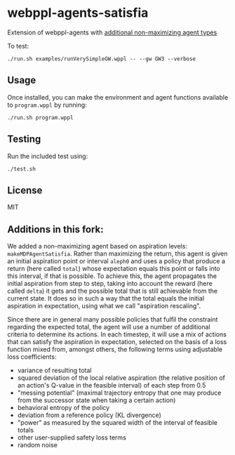 # webppl-agents-satisfia

Extension of webppl-agents with [additional non-maximizing agent types](/src/agents/makeMDPAgentSatisfia.wppl)

To test:
```
./run.sh examples/runVerySimpleGW.wppl -- --gw GW3 --verbose
```


## Usage

Once installed, you can make the environment and agent functions available to `program.wppl` by running:

    ./run.sh program.wppl

## Testing

Run the included test using:

    ./test.sh

## License

MIT

## Additions in this fork:

We added a non-maximizing agent based on aspiration levels: `makeMDPAgentSatisfia`.
Rather than maximizing the return, this agent is given an initial aspiration point or interval `aleph0` and uses a policy that produce a return (here called `total`) whose expectation equals this point or falls into this interval, if that is possible.
To achieve this, the agent propagates the initial aspiration from step to step, taking into account the reward (here called `delta`) it gets and the possible total that is still achievable from the current state. It does so in such a way that the total equals the initial aspiration in expectation, using what we call "aspiration rescaling". 

Since there are in general many possible policies that fulfil the constraint regarding the expected total, the agent will use a number of additional criteria to determine its actions.
In each timestep, it will use a mix of actions that can satisfy the aspiration in expectation, selected on the basis of a loss function mixed from, amongst others, the following terms using adjustable loss coefficients:
- variance of resulting total
- squared deviation of the local relative aspiration (the relative position of an action's Q-value in the feasible interval) of each step from 0.5
- "messing potential" (maximal trajectory entropy that one may produce from the successor state when taking a certain action)
- behavioral entropy of the policy
- deviation from a reference policy (KL divergence)
- "power" as measured by the squared width of the interval of feasible totals
- other user-supplied safety loss terms
- random noise

